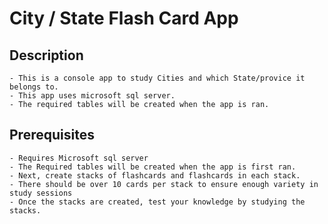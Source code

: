 # City / State Flash Card App
## Description

    - This is a console app to study Cities and which State/provice it belongs to.
    - This app uses microsoft sql server. 
    - The required tables will be created when the app is ran.

## Prerequisites

    - Requires Microsoft sql server
    - The Required tables will be created when the app is first ran.
    - Next, create stacks of flashcards and flashcards in each stack.
    - There should be over 10 cards per stack to ensure enough variety in study sessions
    - Once the stacks are created, test your knowledge by studying the stacks.
